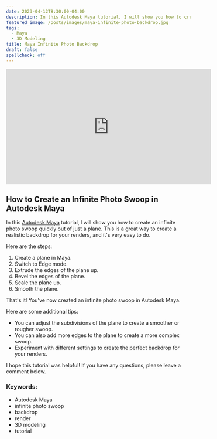 ```yaml
---
date: 2023-04-12T8:30:00-04:00
description: In this Autodesk Maya tutorial, I will show you how to create an infinite photo swoop quickly out of just a plane.
featured_image: /posts/images/maya-infinite-photo-backdrop.jpg
tags:
  - Maya
  - 3D Modeling
title: Maya Infinite Photo Backdrop
draft: false
spellcheck: off
---
```


<div class="iframe-16-9-container">
<iframe class="youTubeIframe" width="560" height="315" src="https://www.youtube.com/embed/y2ylWfbrC58?rel=0" title="YouTube video player" frameborder="0" allow="accelerometer; autoplay; clipboard-write; encrypted-media; gyroscope; picture-in-picture; web-share" allowfullscreen></iframe>
</div>

## How to Create an Infinite Photo Swoop in Autodesk Maya

In this [Autodesk Maya](../3d-modeling/maya/maya.md) tutorial, I will show you how to create an infinite photo swoop quickly out of just a plane. This is a great way to create a realistic backdrop for your renders, and it's very easy to do.

Here are the steps:

1. Create a plane in Maya.
2. Switch to Edge mode.
3. Extrude the edges of the plane up.
4. Bevel the edges of the plane.
5. Scale the plane up.
6. Smooth the plane.

That's it! You've now created an infinite photo swoop in Autodesk Maya.

Here are some additional tips:

- You can adjust the subdivisions of the plane to create a smoother or rougher swoop.
- You can also add more edges to the plane to create a more complex swoop.
- Experiment with different settings to create the perfect backdrop for your renders.

I hope this tutorial was helpful! If you have any questions, please leave a comment below.

### Keywords:

- Autodesk Maya
- infinite photo swoop
- backdrop
- render
- 3D modeling
- tutorial
